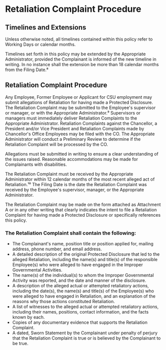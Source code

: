 
# Retaliation Complaint Procedure

## Timelines and Extensions
Unless otherwise noted, all timelines contained within this policy refer to Working Days or calendar months.

Timelines set forth in this policy may be extended by the Appropriate Administrator, provided the Complainant is informed of the new timeline in writing. In no instance shall the extension be more than 18 calendar months from the Filing Date.⁸

## Retaliation Complaint Procedure
Any Employee, Former Employee or Applicant for CSU employment may submit allegations of Retaliation for having made a Protected Disclosure. The Retaliation Complaint may be submitted to the Employee's supervisor or manager, or with the Appropriate Administrator.⁹ Supervisors or managers must immediately deliver Retaliation Complaints to the Appropriate Administrator. Retaliation Complaints against the Chancellor, a President and/or Vice President and Retaliation Complaints made by Chancellor's Office Employees may be filed with the CO. The Appropriate Administrator will conduct a Preliminary Review to determine if the Retaliation Complaint will be processed by the CO.

Allegations must be submitted in writing to ensure a clear understanding of the issues raised. Reasonable accommodations may be made for Complainants with disabilities.

The Retaliation Complaint must be received by the Appropriate Administrator within 12 calendar months of the most recent alleged act of Retaliation.¹⁰ The Filing Date is the date the Retaliation Complaint was received by the Employee's supervisor, manager, or the Appropriate Administrator.

The Retaliation Complaint may be made on the form attached as Attachment A or in any other writing that clearly indicates the intent to file a Retaliation Complaint for having made a Protected Disclosure or specifically references this policy.

### The Retaliation Complaint shall contain the following:
- The Complainant's name, position title or position applied for, mailing address, phone number, and email address.
- A detailed description of the original Protected Disclosure that led to the alleged Retaliation, including the name(s) and title(s) of the responsible Employee(s) who were alleged to have engaged in the Improper Governmental Activities.
- The name(s) of the individual(s) to whom the Improper Governmental Activity was reported, and the date and manner of the disclosure.
- A description of the alleged actual or attempted retaliatory actions, including the date(s), the name(s) and title(s) of the Employee(s) who were alleged to have engaged in Retaliation, and an explanation of the reasons why those actions constituted Retaliation.
- A list of witnesses to the alleged actual or attempted retaliatory actions, including their names, positions, contact information, and the facts known by each.
- Copies of any documentary evidence that supports the Retaliation Complaint.
- A dated, Sworn Statement by the Complainant under penalty of perjury that the Retaliation Complaint is true or is believed by the Complainant to be true.
